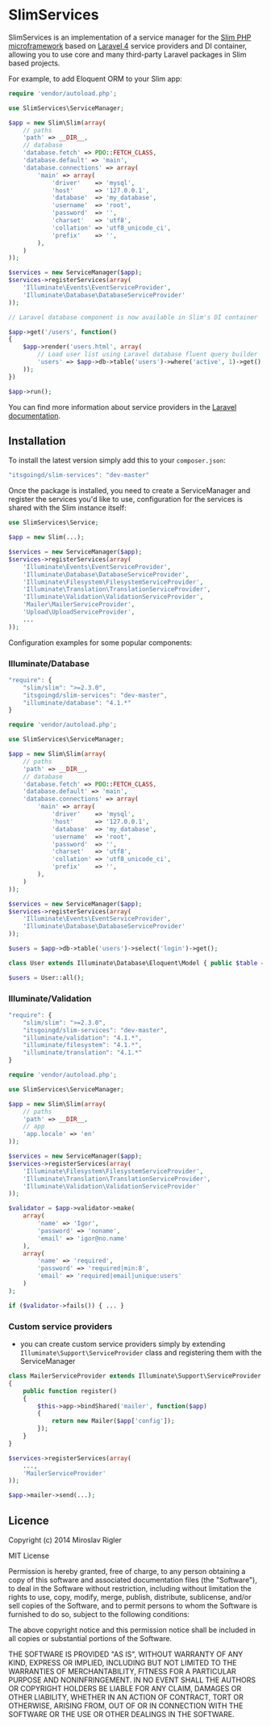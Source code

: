 SlimServices
============

SlimServices is an implementation of a service manager for the [Slim PHP microframework](http://github.com/codeguy/slim) based on [Laravel 4](http://laravel.com) service providers and DI container, allowing you to use core and many third-party Laravel packages in Slim based projects.

For example, to add Eloquent ORM to your Slim app:

```php
require 'vendor/autoload.php';

use SlimServices\ServiceManager;

$app = new Slim\Slim(array(
	// paths
	'path' => __DIR__,
	// database
    'database.fetch' => PDO::FETCH_CLASS,
    'database.default' => 'main',
    'database.connections' => array(
        'main' => array(
            'driver'    => 'mysql',
            'host'      => '127.0.0.1',
            'database'  => 'my_database',
            'username'  => 'root',
            'password'  => '',
            'charset'   => 'utf8',
            'collation' => 'utf8_unicode_ci',
            'prefix'    => '',
        ),
    )
));

$services = new ServiceManager($app);
$services->registerServices(array(
	'Illuminate\Events\EventServiceProvider',
	'Illuminate\Database\DatabaseServiceProvider'
));

// Laravel database component is now available in Slim's DI container

$app->get('/users', function()
{
	$app->render('users.html', array(
		// Load user list using Laravel database fluent query builder
		'users' => $app->db->table('users')->where('active', 1)->get()
	));
})

$app->run();
```

You can find more information about service providers in the [Laravel documentation](http://laravel.com/docs/ioc#service-providers).

## Installation

To install the latest version simply add this to your `composer.json`:

```javascript
"itsgoingd/slim-services": "dev-master"
```

Once the package is installed, you need to create a ServiceManager and register the services you'd like to use, configuration for the services is shared with the Slim instance itself:

```php
use SlimServices\Service;

$app = new Slim(...);

$services = new ServiceManager($app);
$services->registerServices(array(
	'Illuminate\Events\EventServiceProvider',
	'Illuminate\Database\DatabaseServiceProvider',
	'Illuminate\Filesystem\FilesystemServiceProvider',
	'Illuminate\Translation\TranslationServiceProvider',
	'Illuminate\Validation\ValidationServiceProvider',
	'Mailer\MailerServiceProvider',
	'Upload\UploadServiceProvider',
	...
));
```

Configuration examples for some popular components:

### Illuminate/Database

```javascript
"require": {
    "slim/slim": ">=2.3.0",
    "itsgoingd/slim-services": "dev-master",
    "illuminate/database": "4.1.*"
}
```

```php
require 'vendor/autoload.php';

use SlimServices\ServiceManager;

$app = new Slim\Slim(array(
	// paths
	'path' => __DIR__,
	// database
    'database.fetch' => PDO::FETCH_CLASS,
    'database.default' => 'main',
    'database.connections' => array(
        'main' => array(
            'driver'    => 'mysql',
            'host'      => '127.0.0.1',
            'database'  => 'my_database',
            'username'  => 'root',
            'password'  => '',
            'charset'   => 'utf8',
            'collation' => 'utf8_unicode_ci',
            'prefix'    => '',
        ),
    )
));

$services = new ServiceManager($app);
$services->registerServices(array(
	'Illuminate\Events\EventServiceProvider',
	'Illuminate\Database\DatabaseServiceProvider'
));

$users = $app->db->table('users')->select('login')->get();

class User extends Illuminate\Database\Eloquent\Model { public $table = 'users'; }

$users = User::all();
```

### Illuminate/Validation

```javascript
"require": {
    "slim/slim": ">=2.3.0",
    "itsgoingd/slim-services": "dev-master",
	"illuminate/validation": "4.1.*",
    "illuminate/filesystem": "4.1.*",
    "illuminate/translation": "4.1.*"
}
```

```php
require 'vendor/autoload.php';

use SlimServices\ServiceManager;

$app = new Slim\Slim(array(
	// paths
	'path' => __DIR__,
	// app
	'app.locale' => 'en'
));

$services = new ServiceManager($app);
$services->registerServices(array(
	'Illuminate\Filesystem\FilesystemServiceProvider',
	'Illuminate\Translation\TranslationServiceProvider',
	'Illuminate\Validation\ValidationServiceProvider'
));

$validator = $app->validator->make(
    array(
        'name' => 'Igor',
        'password' => 'noname',
        'email' => 'igor@no.name'
    ),
    array(
        'name' => 'required',
        'password' => 'required|min:8',
        'email' => 'required|email|unique:users'
    )
);

if ($validator->fails()) { ... }
```

### Custom service providers
- you can create custom service providers simply by extending `Illuminate\Support\ServiceProvider` class and registering them with the ServiceManager

```php
class MailerServiceProvider extends Illuminate\Support\ServiceProvider
{
	public function register()
	{
		$this->app->bindShared('mailer', function($app)
		{
			return new Mailer($app['config']);
		});
	}
}

$services->registerServices(array(
	...,
	'MailerServiceProvider'
));

$app->mailer->send(...);
```

## Licence

Copyright (c) 2014 Miroslav Rigler

MIT License

Permission is hereby granted, free of charge, to any person obtaining
a copy of this software and associated documentation files (the
"Software"), to deal in the Software without restriction, including
without limitation the rights to use, copy, modify, merge, publish,
distribute, sublicense, and/or sell copies of the Software, and to
permit persons to whom the Software is furnished to do so, subject to
the following conditions:

The above copyright notice and this permission notice shall be
included in all copies or substantial portions of the Software.

THE SOFTWARE IS PROVIDED "AS IS", WITHOUT WARRANTY OF ANY KIND,
EXPRESS OR IMPLIED, INCLUDING BUT NOT LIMITED TO THE WARRANTIES OF
MERCHANTABILITY, FITNESS FOR A PARTICULAR PURPOSE AND
NONINFRINGEMENT. IN NO EVENT SHALL THE AUTHORS OR COPYRIGHT HOLDERS BE
LIABLE FOR ANY CLAIM, DAMAGES OR OTHER LIABILITY, WHETHER IN AN ACTION
OF CONTRACT, TORT OR OTHERWISE, ARISING FROM, OUT OF OR IN CONNECTION
WITH THE SOFTWARE OR THE USE OR OTHER DEALINGS IN THE SOFTWARE.

